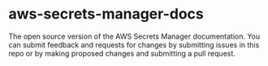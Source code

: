 # aws-secrets-manager-docs
The open source version of the AWS Secrets Manager documentation. You can submit feedback and requests for changes by submitting issues in this repo or by making proposed changes and submitting a pull request.
